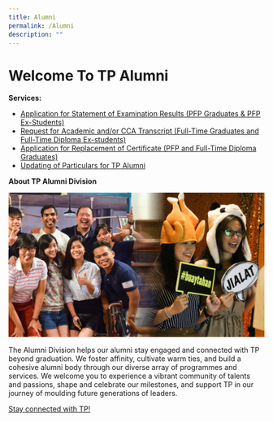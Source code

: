 ```yaml
---
title: Alumni
permalink: /Alumni
description: ""
---
```

# Welcome To TP Alumni

**Services:**

* [Application for Statement of Examination Results (PFP Graduates & PFP Ex-Students) ](https://forms.office.com/Pages/ResponsePage.aspx?id=8JupJXKOKkeuUK373w328f7NKu41pF1HmT2QIhnDMy5UNU9NVlRQNjA0QjlTVlg3UEI4TkY5Vlc2QS4u)
* [Request for Academic and/or CCA Transcript (Full-Time Graduates and Full-Time Diploma Ex-students)](https://forms.office.com/Pages/ResponsePage.aspx?id=8JupJXKOKkeuUK373w328f7NKu41pF1HmT2QIhnDMy5UNjhHTlo4MVhSMEtDSVJLOTY5M1gyOUNUMS4u)
* [Application for Replacement of Certificate (PFP and Full-Time Diploma Graduates)](https://forms.office.com/Pages/ResponsePage.aspx?id=8JupJXKOKkeuUK373w328f7NKu41pF1HmT2QIhnDMy5UOFdEWlZQRDZJRUswNjNMWjZQTE9DODIwQy4u)
* [Updating of Particulars for TP Alumni](https://form.gov.sg/#!/5eec8b9da56c390011f8583d)





**About TP Alumni Division**

 ![](/images/Alumni_About%20TP%20Alumni.jpg)

The Alumni Division helps our alumni stay engaged and connected with TP beyond graduation. We foster affinity, cultivate warm ties, and build a cohesive alumni body through our diverse array of programmes and services. We welcome you to experience a vibrant community of talents and passions, shape and celebrate our milestones, and support TP in our journey of moulding future generations of leaders.



[Stay connected with TP!](https://www.tp.edu.sg/landing/alumni.html)